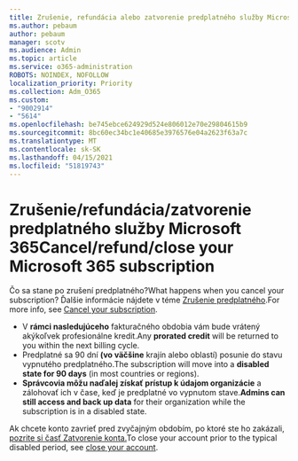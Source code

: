 ```yaml
---
title: Zrušenie, refundácia alebo zatvorenie predplatného služby Microsoft 365
ms.author: pebaum
author: pebaum
manager: scotv
ms.audience: Admin
ms.topic: article
ms.service: o365-administration
ROBOTS: NOINDEX, NOFOLLOW
localization_priority: Priority
ms.collection: Adm_O365
ms.custom:
- "9002914"
- "5614"
ms.openlocfilehash: be745ebce624929d524e806012e70e29804615b9
ms.sourcegitcommit: 8bc60ec34bc1e40685e3976576e04a2623f63a7c
ms.translationtype: MT
ms.contentlocale: sk-SK
ms.lasthandoff: 04/15/2021
ms.locfileid: "51819743"
---
```

# <a name="cancelrefundclose-your-microsoft-365-subscription"></a><span data-ttu-id="bfd21-102">Zrušenie/refundácia/zatvorenie predplatného služby Microsoft 365</span><span class="sxs-lookup"><span data-stu-id="bfd21-102">Cancel/refund/close your Microsoft 365 subscription</span></span>

<span data-ttu-id="bfd21-103">Čo sa stane po zrušení predplatného?</span><span class="sxs-lookup"><span data-stu-id="bfd21-103">What happens when you cancel your subscription?</span></span> <span data-ttu-id="bfd21-104">Ďalšie informácie nájdete v téme [Zrušenie predplatného](https://docs.microsoft.com/microsoft-365/commerce/subscriptions/cancel-your-subscription?view=o365-worldwide).</span><span class="sxs-lookup"><span data-stu-id="bfd21-104">For more info, see [Cancel your subscription](https://docs.microsoft.com/microsoft-365/commerce/subscriptions/cancel-your-subscription?view=o365-worldwide).</span></span>

- <span data-ttu-id="bfd21-105">V **rámci nasledujúceho** fakturačného obdobia vám bude vrátený akýkoľvek profesionálne kredit.</span><span class="sxs-lookup"><span data-stu-id="bfd21-105">Any **prorated credit** will be returned to you within the next billing cycle.</span></span>
- <span data-ttu-id="bfd21-106">Predplatné sa 90 dní **(vo väčšine** krajín alebo oblastí) posunie do stavu vypnutého predplatného.</span><span class="sxs-lookup"><span data-stu-id="bfd21-106">The subscription will move into a **disabled state for 90 days** (in most countries or regions).</span></span>
- <span data-ttu-id="bfd21-107">**Správcovia môžu naďalej získať prístup k údajom organizácie** a zálohovať ich v čase, keď je predplatné vo vypnutom stave.</span><span class="sxs-lookup"><span data-stu-id="bfd21-107">**Admins can still access and back up data** for their organization while the subscription is in a disabled state.</span></span>

<span data-ttu-id="bfd21-108">Ak chcete konto zavrieť pred zvyčajným obdobím, po ktoré ste ho zakázali, [pozrite si časť Zatvorenie konta.](https://docs.microsoft.com/microsoft-365/commerce/close-your-account?view=o365-worldwide)</span><span class="sxs-lookup"><span data-stu-id="bfd21-108">To close your account prior to the typical disabled period, see [close your account](https://docs.microsoft.com/microsoft-365/commerce/close-your-account?view=o365-worldwide).</span></span>
